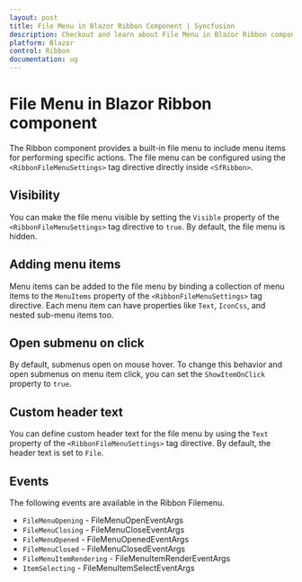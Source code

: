 ```yaml
---
layout: post
title: File Menu in Blazor Ribbon Component | Syncfusion
description: Checkout and learn about File Menu in Blazor Ribbon component in Blazor Server App and Blazor WebAssembly App.
platform: Blazor
control: Ribbon
documentation: ug
---
```


# File Menu in Blazor Ribbon component

The Ribbon component provides a built-in file menu to include menu items for performing specific actions. The file menu can be configured using the `<RibbonFileMenuSettings>` tag directive directly inside `<SfRibbon>`.

## Visibility

You can make the file menu visible by setting the `Visible` property of the `<RibbonFileMenuSettings>` tag directive to `true`. By default, the file menu is hidden.

## Adding menu items

Menu items can be added to the file menu by binding a collection of menu items to the `MenuItems` property of the `<RibbonFileMenuSettings>` tag directive. Each menu item can have properties like `Text`, `IconCss`, and nested sub-menu items too.

## Open submenu on click

By default, submenus open on mouse hover. To change this behavior and open submenus on menu item click, you can set the `ShowItemOnClick` property to `true`.

## Custom header text

You can define custom header text for the file menu by using the `Text` property of the `<RibbonFileMenuSettings>` tag directive. By default, the header text is set to `File`.

## Events

The following events are available in the Ribbon Filemenu.

* `FileMenuOpening` - FileMenuOpenEventArgs
* `FileMenuClosing` - FileMenuCloseEventArgs
* `FileMenuOpened` - FileMenuOpenedEventArgs
* `FileMenuClosed` - FileMenuClosedEventArgs
* `FileMenuItemRendering` - FileMenuItemRenderEventArgs
* `ItemSelecting` - FileMenuItemSelectEventArgs